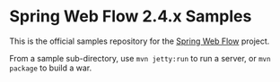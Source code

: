 Spring Web Flow 2.4.x Samples
=============================

This is the official samples repository for the [Spring Web Flow](http://github.com/SpringSource/spring-webflow) project.

From a sample sub-directory, use `mvn jetty:run` to run a server, or `mvn package` to build a war.


